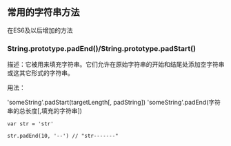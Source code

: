 ## 常用的字符串方法

在ES6及以后增加的方法

### String.prototype.padEnd()/String.prototype.padStart()

描述：它被用来填充字符串。它们允许在原始字符串的开始和结尾处添加空字符串或这其它形式的字符串。

用法：

'someString'.padStart(targetLength[, padString])
'someString'.padEnd(字符串的总长度[,填充的字符串])

```
var str = 'str'

str.padEnd(10, '--') // "str-------"
```
